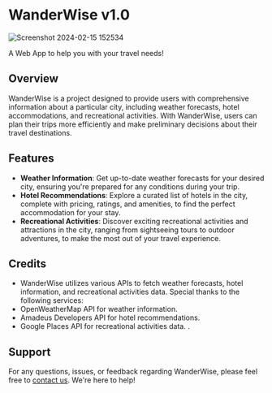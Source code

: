 # WanderWise v1.0


![Screenshot 2024-02-15 152534](https://github.com/Oluwafemisire/wander-wise-api/assets/66549203/8b8718e2-2027-40ea-9ad7-543bf47a81bf)

A Web App to help you with your travel needs!

## Overview
WanderWise is a project designed to provide users with comprehensive information about a particular city, including weather forecasts, hotel accommodations, and recreational activities. With WanderWise, users can plan their trips more efficiently and make preliminary decisions about their travel destinations.

## Features
- **Weather Information**: Get up-to-date weather forecasts for your desired city, ensuring you're prepared for any conditions during your trip.
- **Hotel Recommendations**: Explore a curated list of hotels in the city, complete with pricing, ratings, and amenities, to find the perfect accommodation for your stay.
- **Recreational Activities**: Discover exciting recreational activities and attractions in the city, ranging from sightseeing tours to outdoor adventures, to make the most out of your travel experience.

## Credits
- WanderWise utilizes various APIs to fetch weather forecasts, hotel information, and recreational activities data. Special thanks to the following services:
- OpenWeatherMap API for weather information.
- Amadeus Developers API for hotel recommendations.
- Google Places API for recreational activities data.
.

## Support
For any questions, issues, or feedback regarding WanderWise, please feel free to [contact us](mailto:oluwafemisire.ojuawo@Kibo.school). We're here to help!
